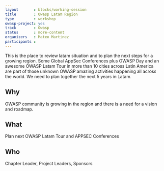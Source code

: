 ```yaml
---
layout       : blocks/working-session
title        : Owasp Latam Region
type         : workshop
owasp-project: yes
track        : Owasp
status       : more-content
organizers   : Mateo Martinez
participants :
---
```


This is the place to review latam situation and to plan the next steps for a growing region. Some Global AppSec Conferences plus OWASP Day and an awesome OWASP Latam Tour in more than 10 cities across Latin America are part of those unknown OWASP amazing activities happening all across the world. We need to plan together the next 5 years in Latam.

## Why

OWASP community is growing in the region and there is a need for a vision and roadmap.

## What

Plan next OWASP Latam Tour and APPSEC Conferences

## Who

Chapter Leader, Project Leaders, Sponsors
